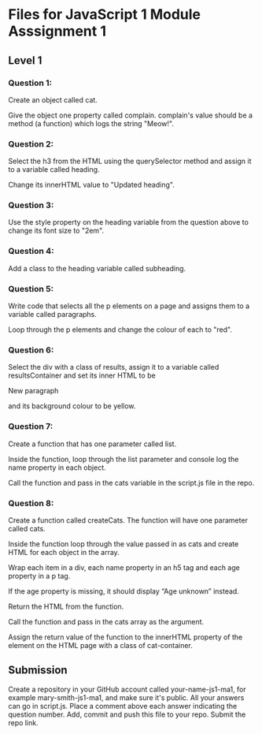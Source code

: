 # Files for JavaScript 1 Module Asssignment 1

## Level 1

### Question 1:

Create an object called cat.

Give the object one property called complain. complain's value should be a method (a function) which logs the string "Meow!".

### Question 2:

Select the h3 from the HTML using the querySelector method and assign it to a variable called heading.

Change its innerHTML value to "Updated heading".

### Question 3:

Use the style property on the heading variable from the question above to change its font size to "2em".

### Question 4:

Add a class to the heading variable called subheading.

### Question 5:

Write code that selects all the p elements on a page and assigns them to a variable called paragraphs.

Loop through the p elements and change the colour of each to "red".

### Question 6:

Select the div with a class of results, assign it to a variable called resultsContainer and set its inner HTML to be <p>New paragraph</p> and its background colour to be yellow.

### Question 7:

Create a function that has one parameter called list.

Inside the function, loop through the list parameter and console log the name property in each object.

Call the function and pass in the cats variable in the script.js file in the repo.

### Question 8:

Create a function called createCats. The function will have one parameter called cats.

Inside the function loop through the value passed in as cats and create HTML for each object in the array.

Wrap each item in a div, each name property in an h5 tag and each age property in a p tag.

If the age property is missing, it should display “Age unknown” instead.

Return the HTML from the function.

Call the function and pass in the cats array as the argument.

Assign the return value of the function to the innerHTML property of the element on the HTML page with a class of cat-container.

## Submission

Create a repository in your GitHub account called your-name-js1-ma1, for example mary-smith-js1-ma1, and make sure it's public.
All your answers can go in script.js.
Place a comment above each answer indicating the question number.
Add, commit and push this file to your repo.
Submit the repo link.
